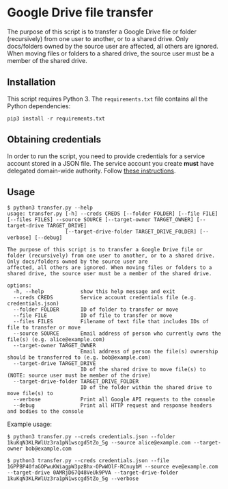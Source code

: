 # Google Drive file transfer

The purpose of this script is to transfer a Google Drive file or folder (recursively) from one user to another, or to a shared drive. Only docs/folders owned by the source user are affected, all others are ignored. When moving files or folders to a shared drive, the source user must be a member of the shared drive.

## Installation

This script requires Python 3. The `requirements.txt` file contains all the Python dependencies:

```
pip3 install -r requirements.txt
```

## Obtaining credentials

In order to run the script, you need to provide credentials for a service account stored in a JSON file. The service account you create **must** have delegated domain-wide authority. Follow [these instructions](https://developers.google.com/identity/protocols/OAuth2ServiceAccount#creatinganaccount).

## Usage

```
$ python3 transfer.py --help
usage: transfer.py [-h] --creds CREDS [--folder FOLDER] [--file FILE] [--files FILES] --source SOURCE [--target-owner TARGET_OWNER] [--target-drive TARGET_DRIVE]
                   [--target-drive-folder TARGET_DRIVE_FOLDER] [--verbose] [--debug]

The purpose of this script is to transfer a Google Drive file or folder (recursively) from one user to another, or to a shared drive. Only docs/folders owned by the source user are
affected, all others are ignored. When moving files or folders to a shared drive, the source user must be a member of the shared drive.

options:
  -h, --help            show this help message and exit
  --creds CREDS         Service account credentials file (e.g. credentials.json)
  --folder FOLDER       ID of folder to transfer or move
  --file FILE           ID of file to transfer or move
  --files FILES         Filename of text file that includes IDs of file to transfer or move
  --source SOURCE       Email address of person who currently owns the file(s) (e.g. alice@example.com)
  --target-owner TARGET_OWNER
                        Email address of person the file(s) ownership should be transferred to (e.g. bob@example.com)
  --target-drive TARGET_DRIVE
                        ID of the shared drive to move file(s) to (NOTE: source user must be member of the drive)
  --target-drive-folder TARGET_DRIVE_FOLDER
                        ID of the folder within the shared drive to move file(s) to
  --verbose             Print all Google API requests to the console
  --debug               Print all HTTP request and response headers and bodies to the console
```

Example usage:

```
$ python3 transfer.py --creds credentials.json --folder 1kuKqN3KLRWlUz3ra1pN1wscgd5tZo_5g --source alice@example.com --target-owner bob@example.com

$ python3 transfer.py --creds credentials.json --file 1GPPBP40faGOPwuKWiagpW3pzBhx-OPwWOlF-RCnuybM --source eve@example.com --target-drive 0AMRjD67Q48VeUk9PVA --target-drive-folder 1kuKqN3KLRWlUz3ra1pN1wscgd5tZo_5g --verbose
```
